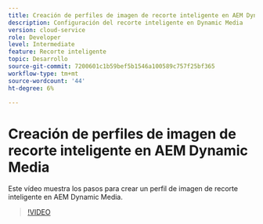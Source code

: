```yaml
---
title: Creación de perfiles de imagen de recorte inteligente en AEM Dynamic Media
description: Configuración del recorte inteligente en Dynamic Media
version: cloud-service
role: Developer
level: Intermediate
feature: Recorte inteligente
topic: Desarrollo
source-git-commit: 7200601c1b59bef5b1546a100589c757f25bf365
workflow-type: tm+mt
source-wordcount: '44'
ht-degree: 6%

---
```



# Creación de perfiles de imagen de recorte inteligente en AEM Dynamic Media

Este vídeo muestra los pasos para crear un perfil de imagen de recorte inteligente en AEM Dynamic Media.

>[!VIDEO](https://video.tv.adobe.com/v/335460?quality=9&learn=on)

